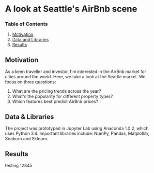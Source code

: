 # A look at Seattle's AirBnb scene

### Table of Contents

1. [Motivation](#motivation)
2. [Data and Libraries](#requirements)
4. [Results](#results)

## Motivation <a name="libraries"></a>

As a keen traveller and investor, I'm interested in the AirBnb market for cities around the world. Here, we take a look at the Seattle market. We focus on three questions:

1. What are the pricing trends across the year?
2. What's the popularity for different property types?
3. Which features best predict AirBnb prices?

## Data & Libraries <a name="requirements"></a>

The project was prototyped in Jupyter Lab using Anaconda 1.0.2, which uses Python 3.6. Important libraries include: NumPy, Pandas, Matplotlib, Seaborn and Sklearn.

## Results <a name="results"></a>

testing 12345